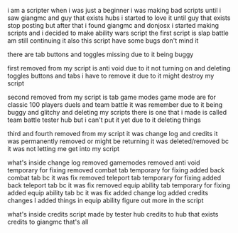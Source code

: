 i am a scripter
when i was just a beginner i was making bad scripts until i saw giangmc and guy that exists hubs i started to love it until guy that exists stop posting but after that i found giangmc and donjosx i started making scripts and i decided to make ability wars script the first script is slap battle am still continuing it also this script have some bugs don't mind it

there are tab buttons and toggles missing due to it being buggy

first removed from my script is anti void due to it not turning on and deleting toggles buttons and tabs i have to remove it due to it might destroy my script

second removed from my script is tab game modes game mode are for classic 100 players duels and team battle it was remember due to it being buggy and glitchy and deleting my scripts there is one that i made is called team battle tester hub but i can't put it yet due to it deleting things

third and fourth removed from my script it was change log and credits it was permanently removed or might be returning it was deleted/removed bc it was not letting me get into my script

what's inside change log
removed gamemodes
removed anti void temporary for fixing
removed combat tab temporary for fixing
added back combat tab bc it was fix
removed teleport tab temporary for fixing
added back teleport tab bc it was fix
removed equip ability tab temporary for fixing
added equip ability tab bc it was fix
added change log
added credits
changes
I added things in equip ability
figure out more in the script

what's inside credits
script made by tester hub
credits to hub that exists
credits to giangmc
that's all

